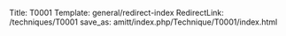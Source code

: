 Title: T0001
Template: general/redirect-index
RedirectLink: /techniques/T0001
save_as: amitt/index.php/Technique/T0001/index.html